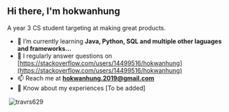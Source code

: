 <h2>Hi there, I'm hokwanhung</h1>

A year 3 CS student targeting at making great products.
- 🌱 I’m currently learning **Java, Python, SQL and multiple other laguages and frameworks...**
- 📝 I regularly answer questions on [https://stackoverflow.com/users/14499516/hokwanhung](https://stackoverflow.com/users/14499516/hokwanhung)
- 📫 Reach me at **hokwanhung.2019@gmail.com**
- 📄 Know about my experiences [To be added]
  
<p>&nbsp;<img align="center" src="https://github-readme-stats.vercel.app/api?username=travrs629&show_icons=true&cache_seconds=500&locale=en" alt="travrs629" /></p>
